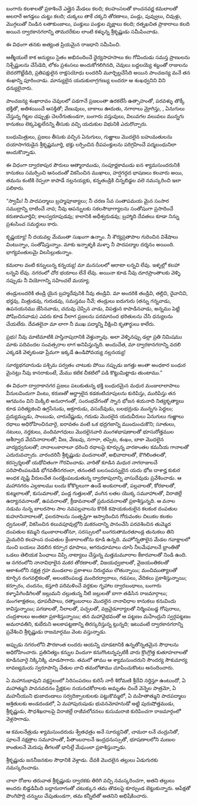 ﻿బంగారు కలశాలతో ప్రకాశించే ఎత్తైన మేడలు కలది; కలహంసలతో కాంచనవర్ణ కమలాలతో అలరారే అగడ్తలు చుట్టు కలది; చుక్కలు తాకే చక్కని తోరణాలు, పండ్లు, పువ్వులు, చివుళ్లు, మొగ్గలుతో నిండిన లతాకుంజాలు, పంక్తులు పంక్తుల వృక్షాలు కలది; రత్నఖచిత ప్రాకారాలు కలది అయిన ద్వారకానగరాన్ని తామరరేకుల లాంటి కళ్ళున్న శ్రీకృష్ణుడు సమీపించాడు. 

ఈ విధంగా తనకు అత్యంత ప్రియమైన రాజధాని సమీపించి. 

ఆత్మీయులే కాక అన్యులు సైతం అభినందించే ధైర్యసాహసాలు కల గోవిందుడు సమస్త ప్రాణులను నిశ్చేష్టులను చేసేడెది, లోకం ప్రశంసలు అందుకోగలిగినది, చెవులు బద్దలయ్యె శబ్దంతో రాజులను బెదరగొట్టేడిది, ప్రతిపక్షులైన రాక్షసయోధు లందరినీ మూర్ఛిల్లచేసేది అయిన పాంచజన్య మనే తన శంఖాన్ని పూరించాడు. మాన్యులైన యదుకులాగ్రగణ్యు లందరూ ఆ శంఖధ్వనిని విని ధన్యులైనారు. 

పాంచజన్య శంఖారావం చెవులలో పడగానే ప్రజలంతా ఉరకలేసే ఉత్సాహంతో, పరవళ్ళు తొక్కే భక్తితో, అతిశయించే ఆసక్తితో; వేణువులు, బాకాలు ఊదుతు, నగారాలు మ్రోగిస్తు, , ఏనుగులు చేస్తున్న గిట్టల చప్పుళ్లు చెలరేగుతుండగా, బంగారు వస్తువులు, విలువగల వలువలు మున్నగు కానుకలు లెక్కపెట్టలేనన్ని తీసుకు వచ్చి యదుకుల విభునికి ఎదురొచ్చారు. 

బంధుమిత్రులు, ప్రజలు తీసుకు వచ్చిన ఏనుగులు, గుఱ్ఱాలు మొదలైన బహుమతులను దయాసాగరుడైన శ్రీకృష్ణమూర్తి, భక్తు లర్పించిన దీపపంక్తులను పరిగ్రహించే పద్మబంధునిలా అందుకొన్నాడు. 

ఈ విధంగా ద్వారకాపుర పౌరులు ఆత్మారాముడు, సంపూర్ణకాముడు ఐన శ్యామసుందరునికి కానుకలు సమర్పించి ఆనందంతో వికసించిన ముఖాలు, హర్షగద్గద భాషణలు కలవారు అయి, తమను కంటికి రెప్పలా కాపాడే నల్లనయ్యకు, కన్నతండ్రికి చిన్నబిడ్డల వలె నమస్కరించి ఇలా పలికారు. 

“స్వామీ! నీ పాదపద్మాలు బ్రహ్మపూజ్యాలు; నీ చరణ సేవ సంతాపమయ మైన సంసార సముద్రాన్ని దాటించే నావ; నీవు ఆపన్నులకు సకలసౌభాగ్యాలను సంతోషంగా ప్రసాదించే కరుణామూర్తివి; కాలస్వరూపుడవు; కాలానికి అధీశ్వరుడవు; బ్రహ్మాది దేవతలు కూడా నిన్ను ప్రశంసించ సమర్థులు కారు. 

కృష్ణయ్యా! నీ దయవల్ల మేమంతా సుఖంగా ఉన్నాం. నీ శౌర్యప్రతాపాల గురించిన విశేషాలు వింటున్నాం, సంతోషిస్తున్నాం. మాకు ఇన్నాళ్ళకి మళ్ళా నీ పాదపద్మాల దర్శనం అయింది. భాగ్యవంతులమై విలసిల్లుతున్నాం. 

కమలాల వంటి కన్నులున్న కన్నయ్య! మా మనసులలో ఆరాటా లన్నవి లేవు. ఇళ్ళల్లో కలహా లన్నవి లేవు. నగరంలో చోర భయాలు లేనే లేవు. అయినా కూడ నీవు దూరప్రాంతాలకు వెళ్ళి నప్పుడు నీ వియోగాన్ని సహించలే మయ్యా. 

తండ్రులందరికి తండ్రి యైన బ్రహ్మదేవునికి నీవు తండ్రివి. మా అందరికి తండ్రివి, తల్లివి, దైవానివి, భర్తవు, మిత్రుడవు, గురుడవు, సమస్తము నీవే; తండ్రులు ఐదుగురు (తన్ను గన్నవాడు, ఉపనయనము జేసినవాడు, చదువు చెప్పిన వాడు, విపత్తున కాపాడినవాడు, అన్నము పెట్టి పోషించినవాడు) ఎవరు కూడ నీలాగ ప్రజలను పరమానంద భరితులను చేసి ధన్యులను చేయలేరు. దేవతలైనా మా లాగా నీ ముఖ పద్మాన్ని వీక్షించి కృతార్థులు కాలేరు. 

ప్రభు! నీవు మాటిమాటికి హస్తినాపురానికి వెళ్తున్నావు. అలా వెళ్ళినప్పు డల్లా ప్రతి నిమిషము మాకు పదివందల సంవత్సరాల లాగ అనిపిస్తున్నది. అందుచేత, మా ద్వారకానగరాన్ని వదలి ఎక్కడకి వెళ్ళకుండా ప్రేమగా ఇక్కడే ఉండిపోవయ్య నల్లనయ్య! 

సూర్యభగవానుడు పశ్చిమ పర్వతం చాటుకు పోయి నప్పుడు జగత్తు అంతా అంధకార బంధుర మైనట్లు నీవు కానరాకుంటే, మేము కటిక చీకటిలో పడి కొట్టుమిట్టాడు తుంటాము.” 

ఈ విధంగా ద్వారాకానగర ప్రజలు పలుకుతున్న భక్తి బంధురమైన మధుర మంజులాలాపాలు వీనులవిందుగా వింటు, కరుణతో ఆర్ద్రాలైన కడకంటిచూపులను కురిపిస్తు, మురిపిస్తు తన ఆగమనం విని మిక్కిలి అనురాగంతో, సంరంభవేగంతో స్నాన భోజన శయనాది నిత్యకృత్యాలు కూడ పరిత్యజించి ఉగ్రసేనుడు, అక్రూరుడు, వసుదేవుడు, బలభద్రుడు మున్నగు పెద్దలు; ప్రద్యుమ్నుడు, సాంబుడు, చారుదేష్ణుడు, గదుడు మొదలైన యదువీరులు ఏనుగులు గుఱ్ఱాలు రథాలు అధిరోహించినవారై, ఐరావతం వంటి ఒక భద్రగజాన్ని ముందుంచుకొని; సూతులు, నటులు, నర్తకులు, వందిమాగధులు మొదలైనవారి మంగళభాషణాలతో భూసురోత్తముల ఆశీర్వాద వేదనినాదాలతో; వీణ, వేణువు, నగారా, తప్పెట, శంఖం, బాకా మొదలైన వాద్యధ్వనులతో; నానాలంకారాలూ ధరించి రథాలపై కూర్చున్న వారకాంతల కమనీయ గానాలతో ఎదురువచ్చారు. వారందరినీ శ్రీకృష్ణుడు వందనాలతో, అభివాదాలతో, కౌగిలింతలతో, కరస్పర్శలతో యథోచితంగా గౌరవించాడు. వారితో కూడిన మధుర నాగరాజులచే పరిపాలింపబడెడి భోగవతీనగరంలా, తనంతటి బలసంపన్నులైన యదు భోజ దాశార్హ కుకుర అంధక వృష్టి వీరులచేత సంరక్షింపబడుతున్న ద్వారకాపురాన్ని వాసుదేవుడు ప్రవేశించాడు. ఆ మహానగరం ఎల్లకాలము లందు కోకొల్లలుగా ఉండే అంకురాలతో, పల్లవాలతో, కోరకాలతో, కుట్మలాలతో, కుసుమాలతో, పండ్ల గుత్తులతో, వంగిన లతల యొక్క సమూహాలతో, విరాజిల్లే ఉద్యానవనాలతో, ఉపవనాలతో, క్రీడావనాలతో ప్రమదవనాలతో ప్రకాశిస్తున్నది. ఆ వనాల నడుమ నున్న బాలరసాల సాల నవపల్లవాలను కొరికి కషాయకంఠులైన కలకంఠ దంపతుల కుహూనినాదాలతో, ఫలరసాలను సంతృప్తిగా ఆస్వాదించిన గోరువంకల చిలుకల కలకల ధ్వనులతో, వికసించిన కలువపూవుల్లోని మకరందాన్ని పానంచేసి పరవశించిన తుమ్మెద దంపతుల కమ్మని ఝంకారాలతోనూ, సరస్సులలో బంగరుతామరతూండ్ల తునుకలు తిని మైమరిచి కలహంస దంపతుల క్రేంకారాలతోను కూడి ఉన్నది. మహోన్నతాలైన మేడల గవాక్షాలలో నుంచి బయలు వెడలిన కర్పూర ధూపాలు, అగరుధూమాలు చూసి నీలమేఘాలనే భ్రాంతితో ఒడలు తెలియక పింఛాలు విప్పి నాట్యాలు చేస్తున్న మత్తమమూరాల కేకారవాలతో నిండి ఉంది. ఆ నగరంలోని నానావిధాలైన మకర తోరణాలతో, విజయధ్వజాలతో, వైజయంతికలతో ఆకాశంలోని నక్షత్ర గ్రహ మండలాల ప్రకాశాలు నిరుద్ధము లౌతున్నాయి; మంచిముత్యాలతో కూర్చిన రంగవల్లికలతో, అలంకరింపబడ్డ మందిరద్వారాలు, గడపలు, వేదికలు ప్రకాశిస్తున్నాయి; కర్పూరం, చందనం, కస్తూరి పరిమళించే వర్తకుల గృహాల ద్వారబంధాలు, బంగారు కళ్ళాపిగిండిగిలతో జల్లుమని చల్లుతున్న నీటి జల్లులతో బాగా తడిసిన రాజమార్గాలు; మంగళాక్షతలు, ధూపదీపాలు, రత్మాంబరాలు మొదలైన నానావిధాల కానుకలు కనువిందు కావిస్తున్నాయి; పగడాలతో, నీలాలతో, పచ్చలతో, వజ్రవైడూర్యాలతో నిర్మింపబడ్డ గోపురాలు, చంద్రశాలలు అంతటా ప్రకాశిస్తున్నాయి; తన మహావైభవంతో ఆ పట్టణం మహేంద్రుని స్వర్గపట్టణం అమరావతిని, కుబేరుని అలకాపట్టణాన్ని తిరస్కరిస్తున్న ట్లున్నది; ఇటువంటి ద్వారకానగరాన్ని ప్రవేశించి శ్రీకృష్ణుడు రాజమార్గము వెంట వస్తున్నాడు. 

అప్పుడు నగరంలోని పౌరకాంత లందరు ఆయన్ని చూడటానికి ఉన్నతోన్నతమైన సౌధాలను అధిరోహించారు. ప్రతినిత్యం కన్నుల విందుగా కనుగొంటన్నప్పటికీ వారు క్రొంగ్రొత్త కుతూహలాలతో కూడినవారై నిక్కినిక్కి చూడసాగారు. తమలో తాము ఆ శ్యామసుందరుని సౌందర్య సౌకుమార్య లావణ్యమయ స్వరూపాన్ని చేతుల చాచి తమలోతాము చూపించుకొంటు ఆనందించారు. 

ఏ మహానుభావుని వక్షస్థలంలో సిరిసంపదలు కురిసే నారీ శిరోమణి శ్రీదేవి నర్తిస్తూ ఉంటుందో, ఏ మహాత్ముని పావనవదనం ప్రేక్షకుల నయనచకోరాలకు అమృతం చిందే వెన్నెల పాత్రమో, ఏ మహనీయుని భుజాదండాలు సర్వదిక్పాలకులకు పట్టుకొమ్మలో, ఏ మహితాత్ముని పాదపద్మాలు ఆశ్రితులకు అండదండలో, ఏ మహాపురుషుడు భువనమోహనుడో అట్టి పురుషోత్తముడు, శ్రీకృష్ణుడు, సౌధశిఖరాలపై విరాజిల్లే రాజీవలోచనలు కుసుమరాజి కురిపించగా రాజమార్గంలో వెళ్లసాగాడు. 

ఆ కమలనేత్రుడు శ్యామసుందరుడు శ్వేతఛత్రం అనే సూర్యునితో, చామరా లనే చంద్రునితో, పూలనే నక్షత్రాల సమూహంతో, పీతాంబరాలనే ఇంద్రధనుస్సుతో, భూషణాలలోని మణుల కాంతులనే మెరుపు తీగలతో భాసిల్లే మేఘంలా ప్రకాశిస్తున్నాడు. 

శ్రీకృష్ణుడు జననీజనకుల సౌధానికి వెళ్లాడు. దేవకి మొదలైన తల్లులు ఏడుగురకు నమస్కరించాడు. 

చాలా రోజుల తరువాత శ్రీకృష్ణుడు ద్వారకకు తిరిగి వచ్చి నమస్కరించగా, అతని తల్లులు అందరు బిడ్డడిమీది బద్దానురాగంతో చటుక్కున తమ తొడలపై కూర్చుండ బెట్టుకున్నారు. ఆపేక్షతో పొంగిపొర్లి చన్నులు చేపుతుండగా, తమ కన్నీటితో అతనిని అభిషేకించారు. 

